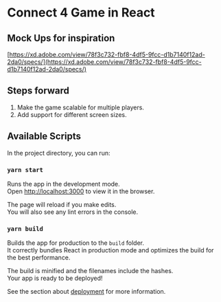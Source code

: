 # Connect 4 Game in React

## Mock Ups for inspiration

[https://xd.adobe.com/view/78f3c732-fbf8-4df5-9fcc-d1b7140f12ad-2da0/specs/](https://xd.adobe.com/view/78f3c732-fbf8-4df5-9fcc-d1b7140f12ad-2da0/specs/)

## Steps forward

1) Make the game scalable for multiple players.
2) Add support for different screen sizes.

## Available Scripts

In the project directory, you can run:

### `yarn start`

Runs the app in the development mode.\
Open [http://localhost:3000](http://localhost:3000) to view it in the browser.

The page will reload if you make edits.\
You will also see any lint errors in the console.

### `yarn build`

Builds the app for production to the `build` folder.\
It correctly bundles React in production mode and optimizes the build for the best performance.

The build is minified and the filenames include the hashes.\
Your app is ready to be deployed!

See the section about [deployment](https://facebook.github.io/create-react-app/docs/deployment) for more information.
